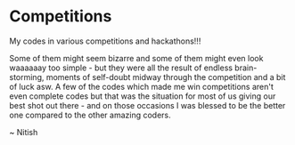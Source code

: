 # Competitions
My codes in various competitions and hackathons!!!

Some of them might seem bizarre and some of them might even look waaaaaay too simple - but they were all the result of endless brain-storming, moments of self-doubt midway through the competition and a bit of luck asw. A few of the codes which made me win competitions aren't even complete codes but that was the situation for most of us giving our best shot out there - and on those occasions I was blessed to be the better one compared to the other amazing coders. 

~ Nitish
